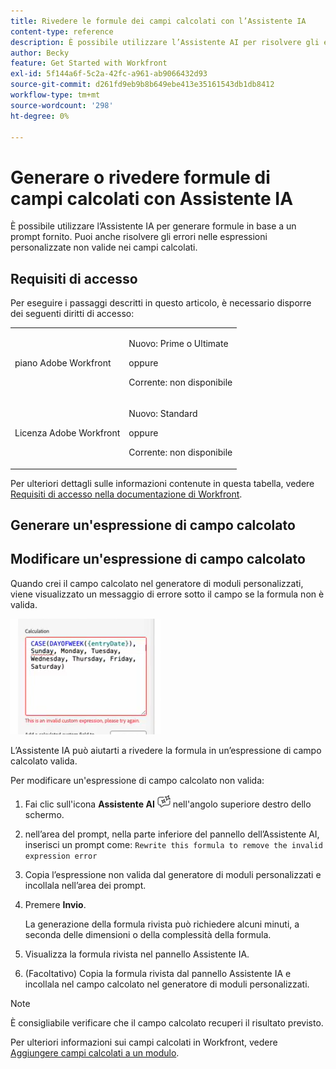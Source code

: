 ```yaml
---
title: Rivedere le formule dei campi calcolati con l’Assistente IA
content-type: reference
description: È possibile utilizzare l’Assistente AI per risolvere gli errori nelle espressioni personalizzate non valide nei campi calcolati.
author: Becky
feature: Get Started with Workfront
exl-id: 5f144a6f-5c2a-42fc-a961-ab9066432d93
source-git-commit: d261fd9eb9b8b649ebe413e35161543db1db8412
workflow-type: tm+mt
source-wordcount: '298'
ht-degree: 0%

---
```


# Generare o rivedere formule di campi calcolati con Assistente IA

È possibile utilizzare l’Assistente IA per generare formule in base a un prompt fornito. Puoi anche risolvere gli errori nelle espressioni personalizzate non valide nei campi calcolati.

## Requisiti di accesso

Per eseguire i passaggi descritti in questo articolo, è necessario disporre dei seguenti diritti di accesso:

<table style="table-layout:auto"> 
 <col> 
 <col> 
 <tbody> 
  <tr> 
   <td role="rowheader">piano Adobe Workfront</td> 
   <td><p>Nuovo: Prime o Ultimate</p>
       <p>oppure</p>
       <p>Corrente: non disponibile</p></td>
  </tr> 
  <tr> 
   <td role="rowheader">Licenza Adobe Workfront</td> 
   <td><p>Nuovo: Standard</p>
       <p>oppure</p>
       <p>Corrente: non disponibile</p></td>
  </tr> 
 </tbody> 
</table>

Per ulteriori dettagli sulle informazioni contenute in questa tabella, vedere [Requisiti di accesso nella documentazione di Workfront](/help/quicksilver/administration-and-setup/add-users/access-levels-and-object-permissions/access-level-requirements-in-documentation.md).

## Generare un&#39;espressione di campo calcolato

## Modificare un&#39;espressione di campo calcolato

Quando crei il campo calcolato nel generatore di moduli personalizzati, viene visualizzato un messaggio di errore sotto il campo se la formula non è valida.

![Errore espressione non valida](assets/invalid-expression.png)

L’Assistente IA può aiutarti a rivedere la formula in un’espressione di campo calcolato valida.

Per modificare un&#39;espressione di campo calcolato non valida:

1. Fai clic sull&#39;icona **Assistente AI** ![Icona Assistente AI](assets/ai-assistant-icon.png) nell&#39;angolo superiore destro dello schermo.
1. nell’area del prompt, nella parte inferiore del pannello dell’Assistente AI, inserisci un prompt come:
   `Rewrite this formula to remove the invalid expression error`
1. Copia l’espressione non valida dal generatore di moduli personalizzati e incollala nell’area dei prompt.
1. Premere **Invio**.

   La generazione della formula rivista può richiedere alcuni minuti, a seconda delle dimensioni o della complessità della formula.
1. Visualizza la formula rivista nel pannello Assistente IA.
1. (Facoltativo) Copia la formula rivista dal pannello Assistente IA e incollala nel campo calcolato nel generatore di moduli personalizzati.

>[!NOTE]
>
>È consigliabile verificare che il campo calcolato recuperi il risultato previsto.

Per ulteriori informazioni sui campi calcolati in Workfront, vedere [Aggiungere campi calcolati a un modulo](/help/quicksilver/administration-and-setup/customize-workfront/create-manage-custom-forms/form-designer/design-a-form/add-a-calculated-field.md).

